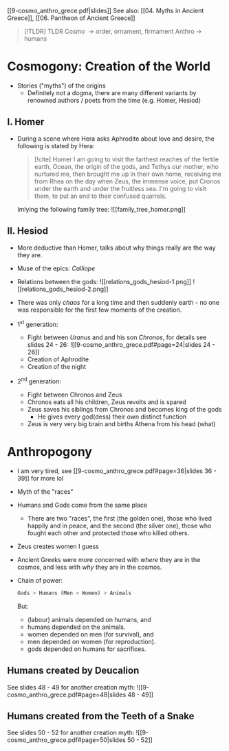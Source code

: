 [[9-cosmo_anthro_grece.pdf|slides]]
See also: [[04. Myths in Ancient Greece]], [[06. Pantheon of Ancient Greece]]

> [!TLDR] TLDR
> Cosmo &nbsp;-> order, ornament, firmament
> Anthro -> humans

# Cosmogony: Creation of the World
- Stories ("myths") of the origins
	- Definitely not a dogma, there are many different variants by renowned authors / poets from the time (e.g. Homer, Hesiod)

## I. Homer
- During a scene where Hera asks Aphrodite about love and desire, the following is stated by Hera:

	> [!cite] Homer
	> I am going to visit the farthest reaches of the fertile earth, Ocean, the origin of the gods, and Tethys our mother, who nurtured me, then brought me up in their own home, receiving me from Rhea on the day when Zeus, the immense voice, put Cronos under the earth and under the fruitless sea. I'm going to visit them, to put an end to their confused quarrels.

	Imlying the following family tree:
	![[family_tree_homer.png]]
	<br>

## II. Hesiod
- More deductive than Homer, talks about why things really are the way they are.
- Muse of the epics: *Calliope*
  <br>

- Relations between the gods:
  ![[relations_gods_hesiod-1.png]]
  ![[relations_gods_hesiod-2.png]]
  <br>

- There was only *chaos* for a long time and then suddenly earth - no one was responsible for the first few moments of the creation.
  <br>

- 1<sup>st</sup> generation:
	- Fight between *Uranus* and and his son *Chronos*, for details see slides 24 - 26:
	  ![[9-cosmo_anthro_grece.pdf#page=24|slides 24 - 26]]
	- Creation of Aphrodite
	- Creation of the night
	  <br>

- 2<sup>nd</sup> generation:
	- Fight between Chronos and Zeus
	- Chronos eats all his children, Zeus revolts and is spared
	- Zeus saves his siblings from Chronos and becomes king of the gods
		- He gives every god(dess) their own distinct function
		  <br>
	- Zeus is very very big brain and births Athena from his head (what)

# Anthropogony
- I am very tired, see [[9-cosmo_anthro_grece.pdf#page=36|slides 36 - 39]] for more lol
  <br> 
  
- Myth of the "races"
- Humans and Gods come from the same place
	- There are two "races", the first (the golden one), those who lived happily and in peace, and the second (the silver one), those who fought each other and protected those who killed others.
	  <br>

- Zeus creates women I guess
- Ancient Greeks were more concerned with *where* they are in the cosmos, and less with *why* they are in the cosmos.
  <br>

- Chain of power:
  ```python
  Gods > Humans (Men > Women) > Animals
  ```
  But:
  - (labour) animals depended on humans, and
  - humans depended on the animals.
    <br>
  - women depended on men (for survival), and
  - men depended on women (for reproduction).
    <br>
  - gods depended on humans for sacrifices.

## Humans created by Deucalion
See slides 48 - 49 for another creation myth:
![[9-cosmo_anthro_grece.pdf#page=48|slides 48 - 49]]

## Humans created from the Teeth of a Snake
See slides 50 - 52 for another creation myth:
![[9-cosmo_anthro_grece.pdf#page=50|slides 50 - 52]]